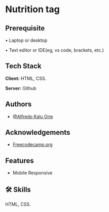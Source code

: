 
# Nutrition tag

<!--A page that serves as reference for a topic


## Objective:

To build an app that is functionally similar to https://technical-documentation-page.freecodecamp.rocks-->

## Prerequisite

• Laptop or desktop

• Text editor or IDE(eg, vs code, brackets, etc.)

## Tech Stack

**Client:** HTML, CSS.

**Server:** Github


<!--## Screenshots

![App Screenshot](https://i.postimg.cc/c1DDB7qG/285843152-335584972065344-8635541701505350891-n.jpg)-->

<!--
## Demo

https://xclusivfred.github.io/Product-landing-page/-->


## Authors

- [@Alfredo Kalu Orie](https://www.github.com/xclusivfred)


## Acknowledgements

 - [Freecodecamp.org](https://freecodecamp.org/)

## Features

- Mobile Responsive


## 🛠 Skills
HTML, CSS.







